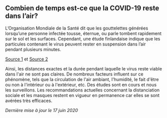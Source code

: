 ## Combien de temps est-ce que la COVID-19 reste dans l’air?

L’Organisation Mondiale de la Santé dit que les gouttelettes générées lorsqu’une personne infectée tousse, éternue, ou parle tombent rapidement sur le sol et les surfaces. Cependant, une étude finlandaise indique que les particules contenant le virus peuvent rester en suspension dans l’air pendant plusieurs minutes.

[Source 1](https://www.who.int/news-room/q-a-detail/q-a-coronaviruses) et [Source 2](https://www.aalto.fi/fi/uutiset/koronan-leviamista-supertietokoneella-mallintaneet-tutkijat-tarkeinta-on-nyt-valttaa)

Ainsi, les distances exactes et la durée pendant laquelle le virus reste viable dans l'air ne sont pas claires. De nombreux facteurs influent sur ce phénomène, tels que la circulation de l'air ambiant, l'humidité, le fait d'être ou non à l'intérieur ou à l'extérieur, etc. Des études sont en cours et nous les surveillons. Les recommandations actuelles concernant la distanciation sociale et les masques restent en vigueur en permanence car elles se sont avérées très efficaces.

_Dernière mise à jour le 17 juin 2020_
